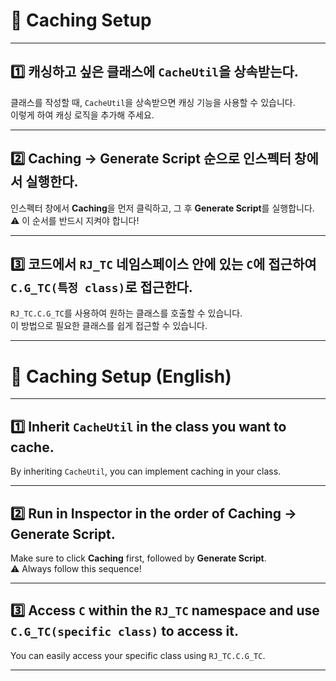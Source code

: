 # 🌟 Caching Setup

---

## 1️⃣ **캐싱하고 싶은 클래스에 `CacheUtil`을 상속받는다.**  
클래스를 작성할 때, `CacheUtil`을 상속받으면 캐싱 기능을 사용할 수 있습니다.  
이렇게 하여 캐싱 로직을 추가해 주세요.

---

## 2️⃣ **Caching → Generate Script 순으로 인스펙터 창에서 실행한다.**  
인스펙터 창에서 **Caching**을 먼저 클릭하고, 그 후 **Generate Script**를 실행합니다.  
⚠️ 이 순서를 반드시 지켜야 합니다!

---

## 3️⃣ **코드에서 `RJ_TC` 네임스페이스 안에 있는 `C`에 접근하여 `C.G_TC(특정 class)`로 접근한다.**  
`RJ_TC.C.G_TC`를 사용하여 원하는 클래스를 호출할 수 있습니다.  
이 방법으로 필요한 클래스를 쉽게 접근할 수 있습니다.

---

# 🌟 Caching Setup (English)

---

## 1️⃣ **Inherit `CacheUtil` in the class you want to cache.**  
By inheriting `CacheUtil`, you can implement caching in your class.

---

## 2️⃣ **Run in Inspector in the order of Caching → Generate Script.**  
Make sure to click **Caching** first, followed by **Generate Script**.  
⚠️ Always follow this sequence!

---

## 3️⃣ **Access `C` within the `RJ_TC` namespace and use `C.G_TC(specific class)` to access it.**  
You can easily access your specific class using `RJ_TC.C.G_TC`.

---


